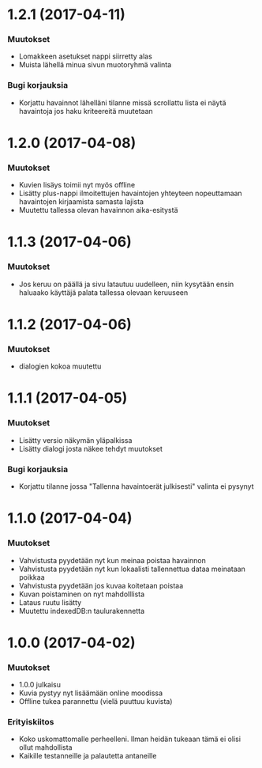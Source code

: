 <a name="1.2.1"></a>
# 1.2.1 (2017-04-11)

### Muutokset

* Lomakkeen asetukset nappi siirretty alas
* Muista lähellä minua sivun muotoryhmä valinta

### Bugi korjauksia

* Korjattu havainnot lähelläni tilanne missä scrollattu lista ei näytä havaintoja jos haku kriteereitä muutetaan

<a name="1.2.0"></a>
# 1.2.0 (2017-04-08)

### Muutokset

* Kuvien lisäys toimii nyt myös offline
* Lisätty plus-nappi ilmoitettujen havaintojen yhteyteen nopeuttamaan havaintojen kirjaamista samasta lajista
* Muutettu tallessa olevan havainnon aika-esitystä 
  
<a name="1.1.3"></a>
# 1.1.3 (2017-04-06)

### Muutokset

* Jos keruu on päällä ja sivu latautuu uudelleen, niin kysytään ensin haluaako käyttäjä palata
  tallessa olevaan keruuseen

<a name="1.1.2"></a>
# 1.1.2 (2017-04-06)

### Muutokset

* dialogien kokoa muutettu

<a name="1.1.1"></a>
# 1.1.1 (2017-04-05)

### Muutokset

* Lisätty versio näkymän yläpalkissa
* Lisätty dialogi josta näkee tehdyt muutokset

### Bugi korjauksia

* Korjattu tilanne jossa "Tallenna havaintoerät julkisesti" valinta ei pysynyt

<a name="1.1.0"></a>
# 1.1.0 (2017-04-04)

### Muutokset

* Vahvistusta pyydetään nyt kun meinaa poistaa havainnon
* Vahvistusta pyydetään nyt kun lokaalisti tallennettua dataa meinataan poikkaa
* Vahvistusta pyydetään jos kuvaa koitetaan poistaa
* Kuvan poistaminen on nyt mahdolllista
* Lataus ruutu lisätty
* Muutettu indexedDB:n taulurakennetta

<a name="1.0.0"></a>
# 1.0.0 (2017-04-02)

### Muutokset

* 1.0.0 julkaisu
* Kuvia pystyy nyt lisäämään online moodissa
* Offline tukea parannettu (vielä puuttuu kuvista)

### Erityiskiitos

* Koko uskomattomalle perheelleni. Ilman heidän tukeaan tämä ei olisi ollut mahdollista
* Kaikille testanneille ja palautetta antaneille
